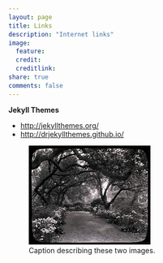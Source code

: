 ```yaml
---
layout: page
title: Links
description: "Internet links"
image:
  feature: 
  credit: 
  creditlink: 
share: true
comments: false
---
```


**Jekyll Themes**

* http://jekyllthemes.org/
* http://drjekyllthemes.github.io/


<figure class="half">
  <img src="/images/3953273590_704e3899d5_m.jpg" />
<figcaption>Caption describing these two images.</figcaption>
</figure>




